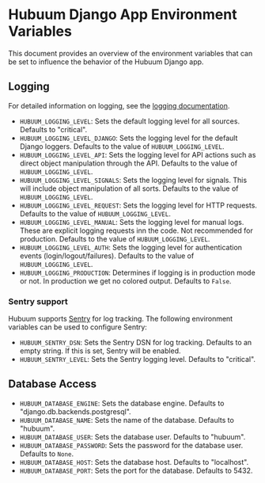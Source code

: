# Hubuum Django App Environment Variables

This document provides an overview of the environment variables that can be set to influence the behavior of the Hubuum Django app.

## Logging

For detailed information on logging, see the [logging documentation](logging.md).

- `HUBUUM_LOGGING_LEVEL`: Sets the default logging level for all sources. Defaults to "critical".
- `HUBUUM_LOGGING_LEVEL_DJANGO`: Sets the logging level for the default Django loggers. Defaults to the value of `HUBUUM_LOGGING_LEVEL`.
- `HUBUUM_LOGGING_LEVEL_API`: Sets the logging level for API actions such as direct object manipulation through the API. Defaults to the value of `HUBUUM_LOGGING_LEVEL`.
- `HUBUUM_LOGGING_LEVEL_SIGNALS`: Sets the logging level for signals. This will include object manipulation of all sorts. Defaults to the value of `HUBUUM_LOGGING_LEVEL`.
- `HUBUUM_LOGGING_LEVEL_REQUEST`: Sets the logging level for HTTP requests. Defaults to the value of `HUBUUM_LOGGING_LEVEL`.
- `HUBUUM_LOGGING_LEVEL_MANUAL`: Sets the logging level for manual logs. These are explicit logging requests inn the code. Not recommended for production. Defaults to the value of `HUBUUM_LOGGING_LEVEL`.
- `HUBUUM_LOGGING_LEVEL_AUTH`: Sets the logging level for authentication events (login/logout/failures). Defaults to the value of `HUBUUM_LOGGING_LEVEL`.
- `HUBUUM_LOGGING_PRODUCTION`: Determines if logging is in production mode or not. In production we get no colored output. Defaults to `False`.

### Sentry support

Hubuum supports [Sentry](https://sentry.io) for log tracking. The following environment variables can be used to configure Sentry:

- `HUBUUM_SENTRY_DSN`: Sets the Sentry DSN for log tracking. Defaults to an empty string. If this is set, Sentry will be enabled.
- `HUBUUM_SENTRY_LEVEL`: Sets the Sentry logging level. Defaults to "critical".

## Database Access

- `HUBUUM_DATABASE_ENGINE`: Sets the database engine. Defaults to "django.db.backends.postgresql".
- `HUBUUM_DATABASE_NAME`: Sets the name of the database. Defaults to "hubuum".
- `HUBUUM_DATABASE_USER`: Sets the database user. Defaults to "hubuum".
- `HUBUUM_DATABASE_PASSWORD`: Sets the password for the database user. Defaults to `None`.
- `HUBUUM_DATABASE_HOST`: Sets the database host. Defaults to "localhost".
- `HUBUUM_DATABASE_PORT`: Sets the port for the database. Defaults to 5432.
